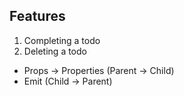 ## Features

1. Completing a todo
2. Deleting a todo

-   Props -> Properties (Parent -> Child)
-   Emit (Child -> Parent)
